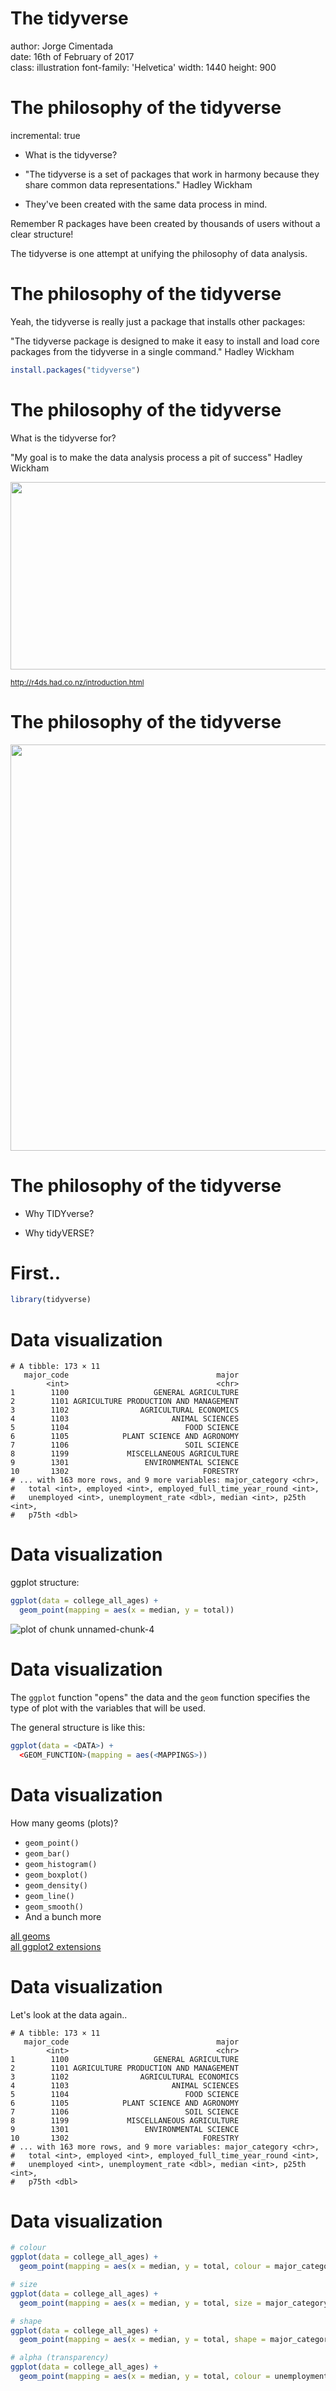 The tidyverse
========================================================
author: Jorge Cimentada  
date: 16th of February of 2017  
class: illustration
font-family: 'Helvetica'
width: 1440
height: 900

The philosophy of the tidyverse
========================================================
incremental: true

- What is the tidyverse?

- "The tidyverse is a set of packages that work in harmony because they share common data representations." Hadley Wickham

- They've been created with the same data process in mind.

Remember R packages have been created by thousands of users without a clear structure!

The tidyverse is one attempt at unifying the philosophy of data analysis.

The philosophy of the tidyverse
=======================================================

Yeah, the tidyverse is really just a package that installs other packages:

"The tidyverse package is designed to make it easy to install and load core packages from the tidyverse in a single command." Hadley Wickham  


```r
install.packages("tidyverse")
```

The philosophy of the tidyverse
=======================================================

What is the tidyverse for?

"My goal is to make the  data analysis process a pit of success" Hadley Wickham


<div align="left">
<img src="./figures/data-science.png" width=1000 height=300>
</div>

<small>http://r4ds.had.co.nz/introduction.html</small>

The philosophy of the tidyverse
======================================================

<div align="center">
<img src="./figures/tidyverse_pkgs.png" width=800 height=650>
</div>

The philosophy of the tidyverse
======================================================

- Why TIDYverse?

- Why tidyVERSE?

First..
=======================================================

```r
library(tidyverse)
```

Data visualization
========================================================


```
# A tibble: 173 × 11
   major_code                                 major
        <int>                                 <chr>
1        1100                   GENERAL AGRICULTURE
2        1101 AGRICULTURE PRODUCTION AND MANAGEMENT
3        1102                AGRICULTURAL ECONOMICS
4        1103                       ANIMAL SCIENCES
5        1104                          FOOD SCIENCE
6        1105            PLANT SCIENCE AND AGRONOMY
7        1106                          SOIL SCIENCE
8        1199             MISCELLANEOUS AGRICULTURE
9        1301                 ENVIRONMENTAL SCIENCE
10       1302                              FORESTRY
# ... with 163 more rows, and 9 more variables: major_category <chr>,
#   total <int>, employed <int>, employed_full_time_year_round <int>,
#   unemployed <int>, unemployment_rate <dbl>, median <int>, p25th <int>,
#   p75th <dbl>
```

Data visualization
========================================================
ggplot structure:


```r
ggplot(data = college_all_ages) +
  geom_point(mapping = aes(x = median, y = total))
```

![plot of chunk unnamed-chunk-4](first_seminar-figure/unnamed-chunk-4-1.png)

Data visualization
========================================================

The `ggplot` function "opens" the data and the `geom` function specifies the type of plot with the variables that will be used.

The general structure is like this:


```r
ggplot(data = <DATA>) + 
  <GEOM_FUNCTION>(mapping = aes(<MAPPINGS>))
```

Data visualization
========================================================

How many geoms (plots)?

- `geom_point()`
- `geom_bar()`
- `geom_histogram()`
- `geom_boxplot()`
- `geom_density()`
- `geom_line()`
- `geom_smooth()`
- And a bunch more  

[all geoms](http://sape.inf.usi.ch/quick-reference/ggplot2/geom)  
[all ggplot2 extensions](http://www.ggplot2-exts.org/gallery/)

Data visualization
========================================================

Let's look at the data again..


```
# A tibble: 173 × 11
   major_code                                 major
        <int>                                 <chr>
1        1100                   GENERAL AGRICULTURE
2        1101 AGRICULTURE PRODUCTION AND MANAGEMENT
3        1102                AGRICULTURAL ECONOMICS
4        1103                       ANIMAL SCIENCES
5        1104                          FOOD SCIENCE
6        1105            PLANT SCIENCE AND AGRONOMY
7        1106                          SOIL SCIENCE
8        1199             MISCELLANEOUS AGRICULTURE
9        1301                 ENVIRONMENTAL SCIENCE
10       1302                              FORESTRY
# ... with 163 more rows, and 9 more variables: major_category <chr>,
#   total <int>, employed <int>, employed_full_time_year_round <int>,
#   unemployed <int>, unemployment_rate <dbl>, median <int>, p25th <int>,
#   p75th <dbl>
```

Data visualization
========================================================


```r
# colour
ggplot(data = college_all_ages) +
  geom_point(mapping = aes(x = median, y = total, colour = major_category))

# size
ggplot(data = college_all_ages) +
  geom_point(mapping = aes(x = median, y = total, size = major_category))

# shape
ggplot(data = college_all_ages) +
  geom_point(mapping = aes(x = median, y = total, shape = major_category))

# alpha (transparency)
ggplot(data = college_all_ages) +
  geom_point(mapping = aes(x = median, y = total, colour = unemployment_rate))
```
